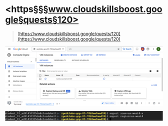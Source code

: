 # <https§§§www.cloudskillsboost.google§quests§120>

> [https://www.cloudskillsboost.google/quests/120](https://www.cloudskillsboost.google/quests/120)


 ![1687351281361.png](./1687351281361.png)

 ![1687351185762.png](./1687351185762.png)
